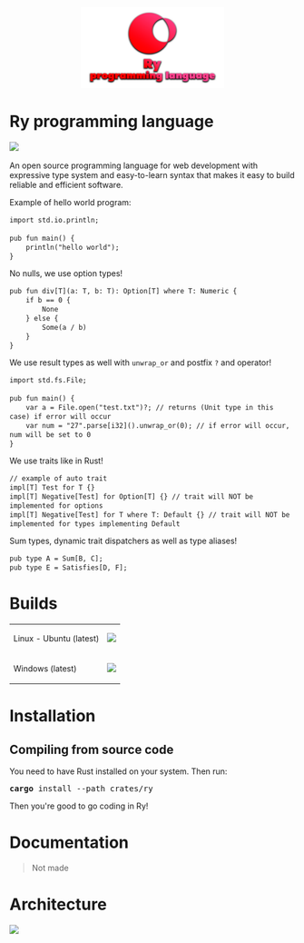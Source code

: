 <p align="center"><img width="50%" height="50%" src="additional/icon/ry2.png" alt="rycon"></p>

# Ry programming language
![](https://img.shields.io/badge/version-0.0.1%20alpha-red.svg)

An open source programming language for web development with expressive type system and easy-to-learn syntax that makes it easy to build reliable and efficient software.

Example of hello world program:
```ry
import std.io.println;

pub fun main() {
    println("hello world");
}
```

No nulls, we use option types!

```ry
pub fun div[T](a: T, b: T): Option[T] where T: Numeric {
    if b == 0 {
        None
    } else {
        Some(a / b)
    }
}
```

We use result types as well with `unwrap_or` and postfix `?` and operator!

```ry
import std.fs.File;

pub fun main() {
    var a = File.open("test.txt")?; // returns (Unit type in this case) if error will occur
    var num = "27".parse[i32]().unwrap_or(0); // if error will occur, num will be set to 0
}
```

We use traits like in Rust!

```ry
// example of auto trait
impl[T] Test for T {} 
impl[T] Negative[Test] for Option[T] {} // trait will NOT be implemented for options
impl[T] Negative[Test] for T where T: Default {} // trait will NOT be implemented for types implementing Default 
```

Sum types, dynamic trait dispatchers as well as type aliases!

```ry
pub type A = Sum[B, C];
pub type E = Satisfies[D, F];
```

# Builds
<table style="margin-left: auto; margin-right: auto;">
<tr>
<td>Linux - Ubuntu (latest)</td>
<td>

![](https://img.shields.io/github/actions/workflow/status/abs0luty/ry/ry-ubuntu.yml)

</td>
</tr>
<tr>
<td>Windows (latest)</td>
<td>

![](https://img.shields.io/github/actions/workflow/status/abs0luty/ry/ry-windows.yml)

</td>
</tr>
</table>

# Installation
## Compiling from source code
You need to have Rust installed on your system. Then run:
<pre>
<b>cargo</b> install --path crates/ry
</pre>
Then you're good to go coding in Ry!

# Documentation
> Not made

# Architecture

[![](https://mermaid.ink/img/pako:eNptUk1v4jAQ_SuWT6mUIvJBITmsRIFS2tCtoNrDJhycZAC3iR05zm5TxH9fx2mhWTGnzHtv5s3Ec8AJTwH7eCdIsUfBKmJIxThc1agQ_BUSuUHX1z_QbUs0UVZxq34moqRsd2aauDUCeAdxpasmRqP5yr71AJa2yUQz03C8ftm0yFQjswt-a8gJkzRBY0ayuqRl13n-f-EZvOuCM2Oe8ZhkaF3nMc_QCkqeVZJy1g56ZwQ8uUh3-2jx3HipC0CTPSRv6m9cXViyHeK-WRIF_C8Ipfvc9l5TiwvbTtTDoDkwEKSx7jovjCD4tUSL1TdFO_tD-DNung1taQZod2LbZ3wMA8rezvadMR-1ZBk-qYI_gGLKiKg32MQ5iJzQVJ3JoVFGWO4hhwj76jOFLakyGeGIHZWUVJKva5ZgX4oKTFwVKZEwpUQtlWN_S7LyhM5SKrk4gQVhvznPvypViv0Dfse-N-jZTt-x3VG_73iuZ5u4xr7ljHpD1-o7jjO0bm4GA_do4g_dwO4NLHc4tEee5Xkj27NMDNpr2R67vvnjP5-Q2EM)](https://mermaid.live/edit#pako:eNptUk1v4jAQ_SuWT6mUIvJBITmsRIFS2tCtoNrDJhycZAC3iR05zm5TxH9fx2mhWTGnzHtv5s3Ec8AJTwH7eCdIsUfBKmJIxThc1agQ_BUSuUHX1z_QbUs0UVZxq34moqRsd2aauDUCeAdxpasmRqP5yr71AJa2yUQz03C8ftm0yFQjswt-a8gJkzRBY0ayuqRl13n-f-EZvOuCM2Oe8ZhkaF3nMc_QCkqeVZJy1g56ZwQ8uUh3-2jx3HipC0CTPSRv6m9cXViyHeK-WRIF_C8Ipfvc9l5TiwvbTtTDoDkwEKSx7jovjCD4tUSL1TdFO_tD-DNung1taQZod2LbZ3wMA8rezvadMR-1ZBk-qYI_gGLKiKg32MQ5iJzQVJ3JoVFGWO4hhwj76jOFLakyGeGIHZWUVJKva5ZgX4oKTFwVKZEwpUQtlWN_S7LyhM5SKrk4gQVhvznPvypViv0Dfse-N-jZTt-x3VG_73iuZ5u4xr7ljHpD1-o7jjO0bm4GA_do4g_dwO4NLHc4tEee5Xkj27NMDNpr2R67vvnjP5-Q2EM)

